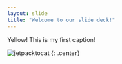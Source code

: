 ```yaml
---
layout: slide
title: "Welcome to our slide deck!"
---
```


Yellow! This is my first caption!

![jetpacktocat](https://octodex.github.com/securityknightocat/)
{: .center}
